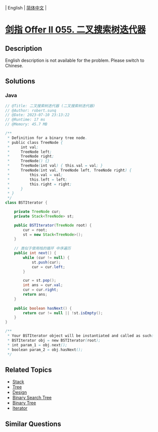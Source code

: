
| English | [简体中文](README.md) |

# [剑指 Offer II 055. 二叉搜索树迭代器](https://leetcode.cn//problems/kTOapQ/)

## Description

<p>English description is not available for the problem. Please switch to Chinese.</p>


## Solutions


### Java

```Java
// @Title: 二叉搜索树迭代器 (二叉搜索树迭代器)
// @Author: robert.sunq
// @Date: 2023-07-10 23:13:22
// @Runtime: 17 ms
// @Memory: 45.7 MB

/**
 * Definition for a binary tree node.
 * public class TreeNode {
 *     int val;
 *     TreeNode left;
 *     TreeNode right;
 *     TreeNode() {}
 *     TreeNode(int val) { this.val = val; }
 *     TreeNode(int val, TreeNode left, TreeNode right) {
 *         this.val = val;
 *         this.left = left;
 *         this.right = right;
 *     }
 * }
 */
class BSTIterator {

    private TreeNode cur;
    private Stack<TreeNode> st;

    public BSTIterator(TreeNode root) {
        cur = root;
        st = new Stack<TreeNode>();
    }
    
    // 类似于使用栈的循环 中序遍历
    public int next() {
        while (cur != null) {
            st.push(cur);
            cur = cur.left;
        }

        cur = st.pop();
        int ans = cur.val;
        cur = cur.right;
        return ans;
    }
    
    public boolean hasNext() {
        return cur != null || !st.isEmpty();
    }
}

/**
 * Your BSTIterator object will be instantiated and called as such:
 * BSTIterator obj = new BSTIterator(root);
 * int param_1 = obj.next();
 * boolean param_2 = obj.hasNext();
 */
```



## Related Topics

- [Stack](https://leetcode.cn//tag/stack)
- [Tree](https://leetcode.cn//tag/tree)
- [Design](https://leetcode.cn//tag/design)
- [Binary Search Tree](https://leetcode.cn//tag/binary-search-tree)
- [Binary Tree](https://leetcode.cn//tag/binary-tree)
- [Iterator](https://leetcode.cn//tag/iterator)

## Similar Questions


